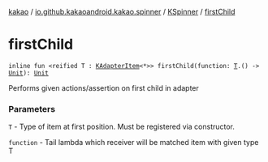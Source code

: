 [kakao](../../index.md) / [io.github.kakaoandroid.kakao.spinner](../index.md) / [KSpinner](index.md) / [firstChild](./first-child.md)

# firstChild

`inline fun <reified T : `[`KAdapterItem`](../../io.github.kakaoandroid.kakao.list/-k-adapter-item/index.md)`<*>> firstChild(function: `[`T`](first-child.md#T)`.() -> `[`Unit`](https://kotlinlang.org/api/latest/jvm/stdlib/kotlin/-unit/index.html)`): `[`Unit`](https://kotlinlang.org/api/latest/jvm/stdlib/kotlin/-unit/index.html)

Performs given actions/assertion on first child in adapter

### Parameters

`T` - Type of item at first position. Must be registered via constructor.

`function` - Tail lambda which receiver will be matched item with given type T